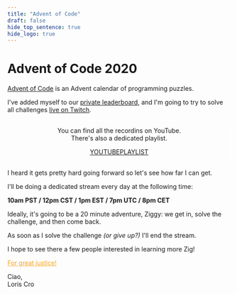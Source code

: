 ```yaml
---
title: "Advent of Code"
draft: false
hide_top_sentence: true
hide_logo: true
---
```

<link rel="stylesheet" type="text/css" href="./style.css">

# Advent of Code 2020
[Advent of Code](https://adventofcode.com/) is an Advent calendar of programming puzzles.

I've added myself to our [private leaderboard](https://old.reddit.com/r/Zig/comments/jzdnyj/advent_of_code_2020_ziguana_leaderboard/), and I'm going to try to solve all challenges [live on Twitch](https://twitch.tv/kristoff_it). 

<div style="display:flex;flex-direction:column;border: 2px solid white; padding: 1em; align-self:center; text-align: center;">
    You can find all the recordins on YouTube. <br>
    There's also a dedicated playlist.

<div style="display:flex;justify-content:space-around;align-self: center;flex-wrap:wrap;margin-top:1em;">
<a id="youtube" class="button" target="_blank" href="https://www.youtube.com/channel/UC2EQzAewrC10KCDFSS4j-zA">YOUTUBE</a>
<a id="youtube" class="button" target="_blank" href="https://www.youtube.com/watch?v=IcJnvRE1nDc&list=PL5AY2Vv6EsfQ35qeY1M-kkQXMjbJ1wqbJ">PLAYLIST</a>
    
</div>


</div>

I heard it gets pretty hard going forward so let's see how far I can get.

I'll be doing a dedicated stream every day at the following time:

<p style="align-self: center;">
<strong>10am PST / 12pm CST / 1pm EST / 7pm UTC / 8pm CET</strong> 
</p>

Ideally, it's going to be a 20 minute adventure, Ziggy: we get in, solve the challenge, and then come back.

As soon as I solve the challenge *(or give up?)* I'll end the stream.

I hope to see there a few people interested in learning more Zig!

<p style="align-self: center;">
<a href="./protty6.png" style="color:#f7a41a;">For great justice!</a>	
</p>

<p style="text-align: left;">
Ciao, <br>
Loris Cro
</p>